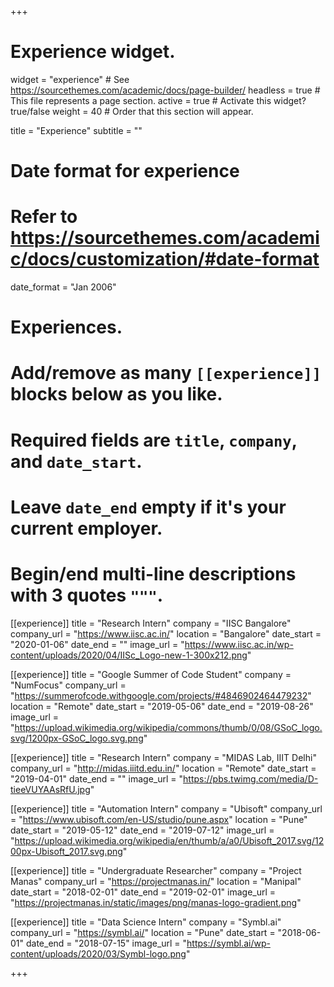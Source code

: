 +++
# Experience widget.
widget = "experience"  # See https://sourcethemes.com/academic/docs/page-builder/
headless = true  # This file represents a page section.
active = true  # Activate this widget? true/false
weight = 40  # Order that this section will appear.

title = "Experience"
subtitle = ""

# Date format for experience
#   Refer to https://sourcethemes.com/academic/docs/customization/#date-format
date_format = "Jan 2006"

# Experiences.
#   Add/remove as many `[[experience]]` blocks below as you like.
#   Required fields are `title`, `company`, and `date_start`.
#   Leave `date_end` empty if it's your current employer.
#   Begin/end multi-line descriptions with 3 quotes `"""`.
[[experience]]
  title = "Research Intern"
  company = "IISC Bangalore"
  company_url = "https://www.iisc.ac.in/"
  location = "Bangalore"
  date_start = "2020-01-06"
  date_end = ""
  image_url = "https://www.iisc.ac.in/wp-content/uploads/2020/04/IISc_Logo-new-1-300x212.png"

[[experience]]
  title = "Google Summer of Code Student"
  company = "NumFocus"
  company_url = "https://summerofcode.withgoogle.com/projects/#4846902464479232"
  location = "Remote"
  date_start = "2019-05-06"
  date_end = "2019-08-26"
  image_url = "https://upload.wikimedia.org/wikipedia/commons/thumb/0/08/GSoC_logo.svg/1200px-GSoC_logo.svg.png"
  
[[experience]]
  title = "Research Intern"
  company = "MIDAS Lab, IIIT Delhi"
  company_url = "http://midas.iiitd.edu.in/"
  location = "Remote"
  date_start = "2019-04-01"
  date_end = ""
  image_url = "https://pbs.twimg.com/media/D-tieeVUYAAsRfU.jpg"

[[experience]]
  title = "Automation Intern"
  company = "Ubisoft"
  company_url = "https://www.ubisoft.com/en-US/studio/pune.aspx"
  location = "Pune"
  date_start = "2019-05-12"
  date_end = "2019-07-12"
  image_url = "https://upload.wikimedia.org/wikipedia/en/thumb/a/a0/Ubisoft_2017.svg/1200px-Ubisoft_2017.svg.png"

[[experience]]
  title = "Undergraduate Researcher"
  company = "Project Manas"
  company_url = "https://projectmanas.in/"
  location = "Manipal"
  date_start = "2018-02-01"
  date_end = "2019-02-01"
  image_url = "https://projectmanas.in/static/images/png/manas-logo-gradient.png"

[[experience]]
  title = "Data Science Intern"
  company = "Symbl.ai"
  company_url = "https://symbl.ai/"
  location = "Pune"
  date_start = "2018-06-01"
  date_end = "2018-07-15"
  image_url = "https://symbl.ai/wp-content/uploads/2020/03/Symbl-logo.png"
  


+++
